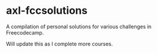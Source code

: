 # axl-fccsolutions
A compilation of personal solutions for various challenges in Freecodecamp.

Will update this as I complete more courses.